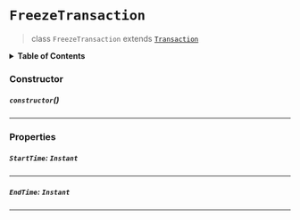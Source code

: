 # `FreezeTransaction`

> class `FreezeTransaction` extends [`Transaction`](reference/core/Transaction.md)

<details>
<summary><b>Table of Contents</b></summary>

| Item | Java | JavaScript | Go
| - | - | - | - |
| [`StartTime`](#starttime-instant) | ✅ | ✅ | ✅
| [`EndTime`](#endtime-instant) | ✅ | ✅ | ✅

</details>

### Constructor

##### `constructor`()

---

### Properties

##### `StartTime`: `Instant`

---

##### `EndTime`: `Instant`

---
